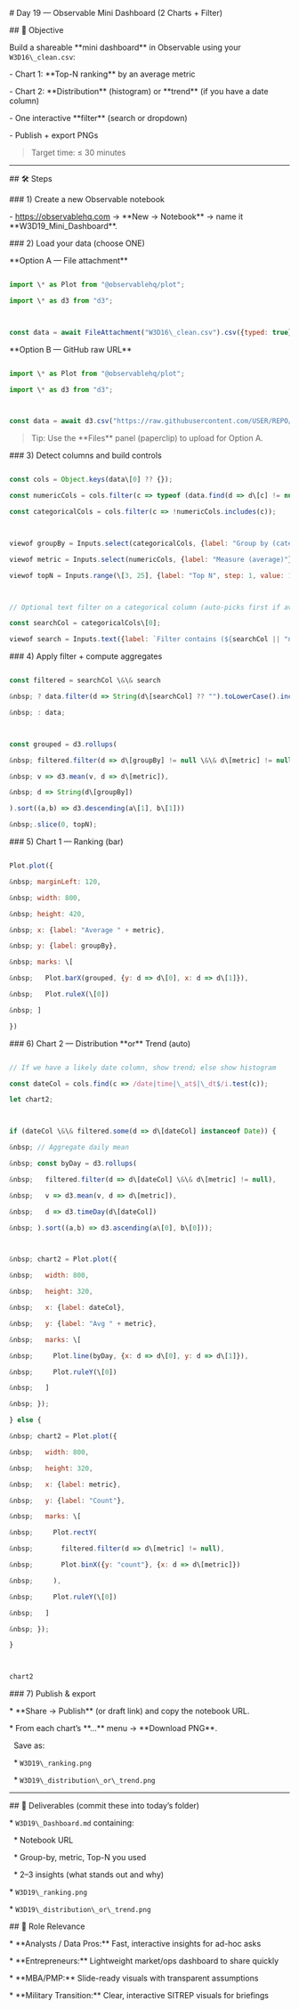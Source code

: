 \# Day 19 — Observable Mini Dashboard (2 Charts + Filter)



\## 📌 Objective

Build a shareable \*\*mini dashboard\*\* in Observable using your `W3D16\_clean.csv`:

\- Chart 1: \*\*Top-N ranking\*\* by an average metric

\- Chart 2: \*\*Distribution\*\* (histogram) or \*\*trend\*\* (if you have a date column)

\- One interactive \*\*filter\*\* (search or dropdown)

\- Publish + export PNGs



> Target time: ≤ 30 minutes



---



\## 🛠 Steps



\### 1) Create a new Observable notebook

\- https://observablehq.com → \*\*New → Notebook\*\* → name it \*\*W3D19\_Mini\_Dashboard\*\*.



\### 2) Load your data (choose ONE)



\*\*Option A — File attachment\*\*

```js

import \* as Plot from "@observablehq/plot";

import \* as d3 from "d3";



const data = await FileAttachment("W3D16\_clean.csv").csv({typed: true});

````



\*\*Option B — GitHub raw URL\*\*



```js

import \* as Plot from "@observablehq/plot";

import \* as d3 from "d3";



const data = await d3.csv("https://raw.githubusercontent.com/USER/REPO/BRANCH/Week3\_Data\_Analysis\_Agents/Day16/W3D16\_clean.csv", d3.autoType);

```



> Tip: Use the \*\*Files\*\* panel (paperclip) to upload for Option A.



\### 3) Detect columns and build controls



```js

const cols = Object.keys(data\[0] ?? {});

const numericCols = cols.filter(c => typeof (data.find(d => d\[c] != null)?.\[c]) === "number");

const categoricalCols = cols.filter(c => !numericCols.includes(c));



viewof groupBy = Inputs.select(categoricalCols, {label: "Group by (category)"});

viewof metric = Inputs.select(numericCols, {label: "Measure (average)"});

viewof topN = Inputs.range(\[3, 25], {label: "Top N", step: 1, value: 10});



// Optional text filter on a categorical column (auto-picks first if available)

const searchCol = categoricalCols\[0];

viewof search = Inputs.text({label: `Filter contains (${searchCol || "n/a"})`, placeholder: "type to filter"});

```



\### 4) Apply filter + compute aggregates



```js

const filtered = searchCol \&\& search

&nbsp; ? data.filter(d => String(d\[searchCol] ?? "").toLowerCase().includes(search.toLowerCase()))

&nbsp; : data;



const grouped = d3.rollups(

&nbsp; filtered.filter(d => d\[groupBy] != null \&\& d\[metric] != null),

&nbsp; v => d3.mean(v, d => d\[metric]),

&nbsp; d => String(d\[groupBy])

).sort((a,b) => d3.descending(a\[1], b\[1]))

&nbsp;.slice(0, topN);

```



\### 5) Chart 1 — Ranking (bar)



```js

Plot.plot({

&nbsp; marginLeft: 120,

&nbsp; width: 800,

&nbsp; height: 420,

&nbsp; x: {label: "Average " + metric},

&nbsp; y: {label: groupBy},

&nbsp; marks: \[

&nbsp;   Plot.barX(grouped, {y: d => d\[0], x: d => d\[1]}),

&nbsp;   Plot.ruleX(\[0])

&nbsp; ]

})

```



\### 6) Chart 2 — Distribution \*\*or\*\* Trend (auto)



```js

// If we have a likely date column, show trend; else show histogram

const dateCol = cols.find(c => /date|time|\_at$|\_dt$/i.test(c));

let chart2;



if (dateCol \&\& filtered.some(d => d\[dateCol] instanceof Date)) {

&nbsp; // Aggregate daily mean

&nbsp; const byDay = d3.rollups(

&nbsp;   filtered.filter(d => d\[dateCol] \&\& d\[metric] != null),

&nbsp;   v => d3.mean(v, d => d\[metric]),

&nbsp;   d => d3.timeDay(d\[dateCol])

&nbsp; ).sort((a,b) => d3.ascending(a\[0], b\[0]));



&nbsp; chart2 = Plot.plot({

&nbsp;   width: 800,

&nbsp;   height: 320,

&nbsp;   x: {label: dateCol},

&nbsp;   y: {label: "Avg " + metric},

&nbsp;   marks: \[

&nbsp;     Plot.line(byDay, {x: d => d\[0], y: d => d\[1]}),

&nbsp;     Plot.ruleY(\[0])

&nbsp;   ]

&nbsp; });

} else {

&nbsp; chart2 = Plot.plot({

&nbsp;   width: 800,

&nbsp;   height: 320,

&nbsp;   x: {label: metric},

&nbsp;   y: {label: "Count"},

&nbsp;   marks: \[

&nbsp;     Plot.rectY(

&nbsp;       filtered.filter(d => d\[metric] != null),

&nbsp;       Plot.binX({y: "count"}, {x: d => d\[metric]})

&nbsp;     ),

&nbsp;     Plot.ruleY(\[0])

&nbsp;   ]

&nbsp; });

}



chart2

```



\### 7) Publish \& export



\* \*\*Share → Publish\*\* (or draft link) and copy the notebook URL.

\* From each chart’s \*\*…\*\* menu → \*\*Download PNG\*\*.

&nbsp; Save as:



&nbsp; \* `W3D19\_ranking.png`

&nbsp; \* `W3D19\_distribution\_or\_trend.png`



---



\## 📂 Deliverables (commit these into today’s folder)



\* `W3D19\_Dashboard.md` containing:



&nbsp; \* Notebook URL

&nbsp; \* Group-by, metric, Top-N you used

&nbsp; \* 2–3 insights (what stands out and why)

\* `W3D19\_ranking.png`

\* `W3D19\_distribution\_or\_trend.png`



\## 🎯 Role Relevance



\* \*\*Analysts / Data Pros:\*\* Fast, interactive insights for ad-hoc asks

\* \*\*Entrepreneurs:\*\* Lightweight market/ops dashboard to share quickly

\* \*\*MBA/PMP:\*\* Slide-ready visuals with transparent assumptions

\* \*\*Military Transition:\*\* Clear, interactive SITREP visuals for briefings



````

